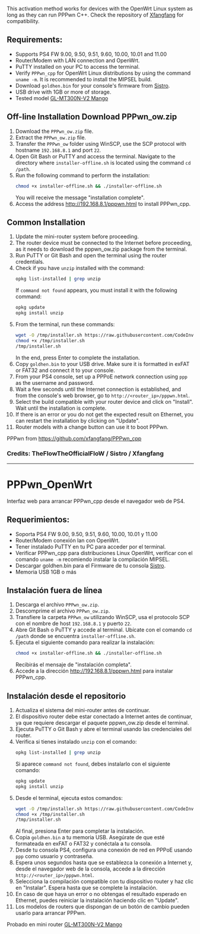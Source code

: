 This activation method works for devices with the OpenWrt Linux system as long as they can run PPPwn C++. Check the repository of [Xfangfang](https://github.com/xfangfang/PPPwn_cpp) for compatibility.

## Requirements:

- Supports PS4 FW 9.00, 9.50, 9.51, 9.60, 10.00, 10.01 and 11.00
- Router/Modem with LAN connection and OpenWrt.
- PuTTY installed on your PC to access the terminal.
- Verify `PPPwn_cpp` for OpenWrt Linux distributions by using the command `uname -m`. It is recommended to install the MIPSEL build.
- Download `goldhen.bin` for your console's firmware from [Sistro](https://github.com/GoldHEN/GoldHEN/releases).
- USB drive with 1GB or more of storage.
- Tested model [GL-MT300N-V2 Mango](https://www.gl-inet.com/products/gl-mt300n-v2/)

## Off-line Installation Download PPPwn_ow.zip

1. Download the `PPPwn_ow.zip` file.
2. Extract the `PPPwn_ow.zip` file.
3. Transfer the `PPPwn_ow` folder using WinSCP, use the SCP protocol with hostname `192.168.8.1` and port `22`.
4. Open Git Bash or PuTTY and access the terminal. Navigate to the directory where `installer-offline.sh` is located using the command `cd /path`.
5. Run the following command to perform the installation:
   ```bash
   chmod +x installer-offline.sh && ./installer-offline.sh
   ```
   You will receive the message "installation complete".
6. Access the address http://192.168.8.1/pppwn.html to install PPPwn_cpp.

## Common Installation 

1. Update the mini-router system before proceeding.
2. The router device must be connected to the Internet before proceeding, as it needs to download the pppwn_ow.zip package from the terminal.
3. Run PuTTY or Git Bash and open the terminal using the router credentials.
4. Check if you have `unzip` installed with the command:
    ```sh
    opkg list-installed | grep unzip
    ```
    If `command not found` appears, you must install it with the following command:
    ```sh
    opkg update
    opkg install unzip
    ```
5. From the terminal, run these commands:
    ```sh
    wget -O /tmp/installer.sh https://raw.githubusercontent.com/CodeInvers3/PPPwn_ow/main/installer.sh
    chmod +x /tmp/installer.sh
    /tmp/installer.sh
    ```
    In the end, press Enter to complete the installation.
6. Copy `goldhen.bin` to your USB drive. Make sure it is formatted in exFAT or FAT32 and connect it to your console.
7. From your PS4 console, set up a PPPoE network connection using `ppp` as the username and password.
8. Wait a few seconds until the Internet connection is established, and from the console's web browser, go to `http://<router_ip>/pppwn.html`.
9. Select the build compatible with your router device and click on "Install". Wait until the installation is complete.
10. If there is an error or you do not get the expected result on Ethernet, you can restart the installation by clicking on "Update".
11. Router models with a change button can use it to boot PPPwn.

PPPwn from https://github.com/xfangfang/PPPwn_cpp

### Credits: TheFlowTheOfficialFloW / Sistro / Xfangfang

---

# PPPwn_OpenWrt
Interfaz web para arrancar PPPwn_cpp desde el navegador web de PS4.

## Requerimientos:

- Soporta PS4 FW 9.00, 9.50, 9.51, 9.60, 10.00, 10.01 y 11.00
- Router/Modem conexión lan con OpenWrt.
- Tener instalado PuTTY en tu PC para acceder por el terminal.
- Verificar PPPwn_cpp para distribuciones Linux OpenWrt, verificar con el comando `uname -m` recomiendo instalar la compilación MIPSEL.
- Descargar goldhen.bin para el Firmware de tu consola [Sistro](https://github.com/GoldHEN/GoldHEN/releases).
- Memoria USB 1GB o más

## Instalación fuera de línea

1. Descarga el archivo `PPPwn_ow.zip`.
2. Descomprime el archivo `PPPwn_ow.zip`.
3. Transfiere la carpeta `PPPwn_ow` utilizando WinSCP, usa el protocolo SCP con el nombre de host `192.168.8.1` y puerto `22`.
4. Abre Git Bash o PuTTY y accede al terminal. Ubícate con el comando `cd /path` donde se encuentra `installer-offline.sh`.
5. Ejecuta el siguiente comando para realizar la instalación:
   ```bash
   chmod +x installer-offline.sh && ./installer-offline.sh
   ```
   Recibirás el mensaje de "instalación completa".
6. Accede a la dirección http://192.168.8.1/pppwn.html para instalar PPPwn_cpp.

## Instalación desde el repositorio

1. Actualiza el sistema del mini-router antes de continuar.
2. El dispositivo router debe estar conectado a Internet antes de continuar, ya que requiere descargar el paquete pppwn_ow.zip desde el terminal.
3. Ejecuta PuTTY o Git Bash y abre el terminal usando las credenciales del router.
4. Verifica si tienes instalado `unzip` con el comando:
    ```sh
    opkg list-installed | grep unzip
    ```
    Si aparece `command not found`, debes instalarlo con el siguiente comando:
    ```sh
    opkg update
    opkg install unzip
    ```
5. Desde el terminal, ejecuta estos comandos:
    ```sh
    wget -O /tmp/installer.sh https://raw.githubusercontent.com/CodeInvers3/PPPwn_ow/main/installer.sh
    chmod +x /tmp/installer.sh
    /tmp/installer.sh
    ```
    Al final, presiona Enter para completar la instalación.
6. Copia `goldhen.bin` a tu memoria USB. Asegúrate de que esté formateada en exFAT o FAT32 y conéctala a tu consola.
7. Desde tu consola PS4, configura una conexión de red en PPPoE usando `ppp` como usuario y contraseña.
8. Espera unos segundos hasta que se establezca la conexión a Internet y, desde el navegador web de la consola, accede a la dirección `http://<router_ip>/pppwn.html`.
9. Selecciona la compilación compatible con tu dispositivo router y haz clic en "Instalar". Espera hasta que se complete la instalación.
10. En caso de que haya un error o no obtengas el resultado esperado en Ethernet, puedes reiniciar la instalación haciendo clic en "Update".
11. Los modelos de routers que dispongan de un botón de cambio pueden usarlo para arrancar PPPwn.

Probado en mini router [GL-MT300N-V2 Mango](https://www.gl-inet.com/products/gl-mt300n-v2/)